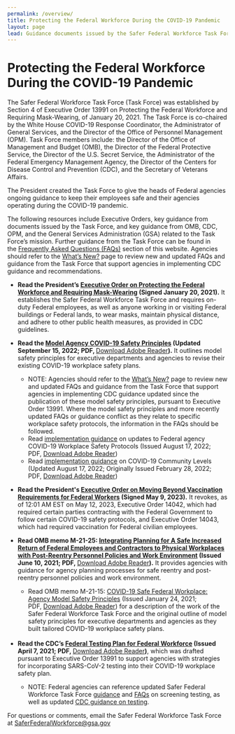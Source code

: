 ```yaml
---
permalink: /overview/
title: Protecting the Federal Workforce During the COVID-19 Pandemic
layout: page
lead: Guidance documents issued by the Safer Federal Workforce Task Force or OMB, related to the Task Force’s mission
---
```


# Protecting the Federal Workforce During the COVID-19 Pandemic

<p>The Safer Federal Workforce Task Force (Task Force) was established by Section 4 of Executive Order 13991 on Protecting the Federal Workforce and Requiring Mask-Wearing, of January 20, 2021. The Task Force is co-chaired by the White House COVID-19 Response Coordinator, the Administrator of General Services, and the Director of the Office of Personnel Management (OPM). Task Force members include: the Director of the Office of Management and Budget (OMB), the Director of the Federal Protective Service, the Director of the U.S. Secret Service, the Administrator of the Federal Emergency Management Agency, the Director of the Centers for Disease Control and Prevention (CDC), and the Secretary of Veterans Affairs. </p>
<p>The President created the Task Force to give the heads of Federal agencies ongoing guidance to keep their employees safe and their agencies operating during the COVID-19 pandemic.</p>
<p>The following resources include Executive Orders, key guidance from documents issued by the Task Force, and key guidance from OMB, CDC, OPM, and the General Services Administration (GSA) related to the Task Force&rsquo;s mission. Further guidance from the Task Force can be found in the&nbsp;<a href="https://www.saferfederalworkforce.gov/faq/">Frequently Asked Questions (FAQs)</a>&nbsp;section of this website. Agencies should refer to the&nbsp;<a href="https://www.saferfederalworkforce.gov/new/">What&rsquo;s New?</a>&nbsp;page to review new and updated FAQs and guidance from the Task Force that support agencies in implementing CDC guidance and recommendations.</p>
<ul>
<li><strong>Read the President&rsquo;s&nbsp;</strong><a href="https://www.whitehouse.gov/briefing-room/presidential-actions/2021/01/20/executive-order-protecting-the-federal-workforce-and-requiring-mask-wearing/"><strong>Executive Order on Protecting the Federal Workforce and Requiring Mask-Wearing</strong></a><strong>&nbsp;(Signed January 20, 2021).</strong>&nbsp;It establishes the Safer Federal Workforce Task Force and requires on-duty Federal employees, as well as anyone working in or visiting Federal buildings or Federal lands, to wear masks, maintain physical distance, and adhere to other public health measures, as provided in CDC guidelines.</li>
</ul>
<ul>
<li><strong>Read the </strong><a href="{{site.baseurl}}/downloads/SFWTF_model agency safety principles_20220915.pdf" target="_blank" rel="noopener"><strong>Model Agency COVID-19 Safety Principles</strong></a><strong>&nbsp;(Updated September 15, 2022; PDF, </strong><a href="https://get2.adobe.com/reader/">Download Adobe Reader</a><strong>).</strong>&nbsp;It outlines model safety principles for executive departments and agencies to revise their existing COVID-19 workplace safety plans.</li>
<ul>
<li>NOTE:&nbsp;Agencies should refer to the&nbsp;<a href="https://www.saferfederalworkforce.gov/new/">What&rsquo;s New?</a>&nbsp;page to review new and updated FAQs and guidance from the Task Force that support agencies in implementing CDC guidance updated since the publication of these model safety principles, pursuant to Executive Order 13991. Where the model safety principles and more recently updated FAQs or guidance conflict as they relate to specific workplace safety protocols, the information in the FAQs should be followed.</li>
<li>Read&nbsp;<a href="https://www.saferfederalworkforce.gov/downloads/Initial%20Implementation%20Guidance_CDC%20Streamline_20220817.pdf">implementation guidance</a>&nbsp;on updates to Federal agency COVID-19 Workplace Safety Protocols (Issued August 17, 2022; PDF,&nbsp;<a href="https://get2.adobe.com/reader/">Download Adobe Reader</a>)</li>
<li>Read&nbsp;<a href="https://www.saferfederalworkforce.gov/downloads/COVID-19%20Community%20Levels_Guidance%20for%20Federal%20Agencies_20220817.pdf">implementation guidance</a>&nbsp;on COVID-19 Community Levels (Updated August 17, 2022; Originally Issued February 28, 2022; PDF,&nbsp;<a href="https://get2.adobe.com/reader/">Download Adobe Reader</a>)</li>
</ul>
</ul>
<ul>
<li><strong>Read the President's <a href="https://www.whitehouse.gov/briefing-room/presidential-actions/2023/05/09/executive-order-on-moving-beyond-covid-19-vaccination-requirements-for-federal-workers/">Executive Order on Moving Beyond Vaccination Requirements for Federal Workers</a> (Signed May 9, 2023).</strong> It revokes, as of 12:01 AM EST on May 12, 2023, Executive Order 14042, which had required certain parties contracting with the Federal Government to follow certain COVID-19 safety protocols, and Executive Order 14043, which had required vaccination for Federal civilian employees. </li>
</ul>
<ul>
<li><strong>Read OMB memo M-21-25:&nbsp;</strong><a href="https://www.whitehouse.gov/wp-content/uploads/2021/06/M-21-25.pdf"><strong>Integrating Planning for A Safe Increased Return of Federal Employees and Contractors to Physical Workplaces with Post-Reentry Personnel Policies and Work Environment</strong></a><strong>&nbsp;(Issued June 10, 2021; PDF,&nbsp;</strong><a href="https://get2.adobe.com/reader/">Download Adobe Reader</a><strong>).</strong>&nbsp;It provides agencies with guidance for agency planning processes for safe reentry and post-reentry personnel policies and work environment.</li>
<ul>
<li>Read OMB memo M-21-15:&nbsp;<a href="https://www.whitehouse.gov/wp-content/uploads/2021/01/M-21-15.pdf">COVID-19 Safe Federal Workplace: Agency Model Safety Principles</a>&nbsp;(Issued January 24, 2021; PDF,&nbsp;<a href="https://get2.adobe.com/reader/">Download Adobe Reader</a>) for a description of the work of the Safer Federal Workforce Task Force and the original outline of model safety principles for executive departments and agencies as they built tailored COVID-19 workplace safety plans.<br /><br /></li>
</ul>
<li><strong>Read the CDC&rsquo;s&nbsp;</strong><a href="https://www.saferfederalworkforce.gov/downloads/Federal%20Testing%20Recommendations%20FINAL.pdf"><strong>Federal Testing Plan for Federal Workforce</strong></a><strong>&nbsp;(Issued April 7, 2021; PDF,&nbsp;</strong><a href="https://get2.adobe.com/reader/">Download Adobe Reader</a><strong>)</strong>, which was drafted pursuant to Executive Order 13991 to support agencies with strategies for incorporating SARS-CoV-2 testing into their COVID-19 workplace safety plan.</li>
<ul>
<li>NOTE: Federal agencies can reference updated Safer Federal Workforce Task Force&nbsp;<a href="https://www.saferfederalworkforce.gov/downloads/Initial%20Implementation%20Guidance_CDC%20Streamline_20220817.pdf">guidance</a>&nbsp;and&nbsp;<a href="https://www.saferfederalworkforce.gov/faq/testing/">FAQs</a>&nbsp;on screening testing, as well as updated&nbsp;<a href="https://www.cdc.gov/coronavirus/2019-ncov/hcp/testing-overview.html">CDC guidance on testing</a>.</li>
</ul>
</ul>
<p>For questions or comments, email the Safer Federal Workforce Task Force at&nbsp;<a href="mailto:saferfederalworkforce@gsa.gov">SaferFederalWorkforce@gsa.gov</a></p>
